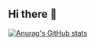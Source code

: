## Hi there 👋

[![Anurag's GitHub stats](https://github-readme-stats.vercel.app/api?username=ispengya)](https://github.com/anuraghazra/github-readme-stats)

<!--
**ispengya/ispengya** is a ✨ _special_ ✨ repository because its `README.md` (this file) appears on your GitHub profile.

Here are some ideas to get you started:

- 🔭 I’m currently working on ...
- 🌱 I’m currently learning ...
- 👯 I’m looking to collaborate on ...
- 🤔 I’m looking for help with ...
- 💬 Ask me about ...
- 📫 How to reach me: ...
- 😄 Pronouns: ...
- ⚡ Fun fact: ...
-->
